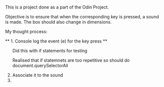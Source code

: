 This is a project done as a part of the Odin Project.

Objective is to ensure that when the corresponding key is pressed, a sound is made. 
The box should also change in dimensions.

My thought process: <br>

** 1. Console log the event (e) for the key press **

<ul> Did this with if statements for testing</ul>
<ul> Realised that if statemnets are too repetitive so should do document.querySelectorAll</ul>


2. Associate it to the sound
3. 
